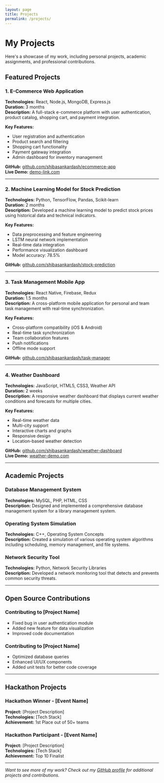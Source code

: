 ```yaml
---
layout: page
title: Projects
permalink: /projects/
---
```


# My Projects

Here's a showcase of my work, including personal projects, academic assignments, and professional contributions.

## Featured Projects

### 1. E-Commerce Web Application
**Technologies:** React, Node.js, MongoDB, Express.js  
**Duration:** 3 months  
**Description:** A full-stack e-commerce platform with user authentication, product catalog, shopping cart, and payment integration.

**Key Features:**
- User registration and authentication
- Product search and filtering
- Shopping cart functionality
- Payment gateway integration
- Admin dashboard for inventory management

**GitHub:** [github.com/shibasankardash/ecommerce-app](https://github.com/shibasankardash/ecommerce-app)  
**Live Demo:** [demo-link.com](https://demo-link.com)

---

### 2. Machine Learning Model for Stock Prediction
**Technologies:** Python, TensorFlow, Pandas, Scikit-learn  
**Duration:** 2 months  
**Description:** Developed a machine learning model to predict stock prices using historical data and technical indicators.

**Key Features:**
- Data preprocessing and feature engineering
- LSTM neural network implementation
- Real-time data integration
- Performance visualization dashboard
- Model accuracy: 78.5%

**GitHub:** [github.com/shibasankardash/stock-prediction](https://github.com/shibasankardash/stock-prediction)

---

### 3. Task Management Mobile App
**Technologies:** React Native, Firebase, Redux  
**Duration:** 1.5 months  
**Description:** A cross-platform mobile application for personal and team task management with real-time synchronization.

**Key Features:**
- Cross-platform compatibility (iOS & Android)
- Real-time task synchronization
- Team collaboration features
- Push notifications
- Offline mode support

**GitHub:** [github.com/shibasankardash/task-manager](https://github.com/shibasankardash/task-manager)

---

### 4. Weather Dashboard
**Technologies:** JavaScript, HTML5, CSS3, Weather API  
**Duration:** 2 weeks  
**Description:** A responsive weather dashboard that displays current weather conditions and forecasts for multiple cities.

**Key Features:**
- Real-time weather data
- Multi-city support
- Interactive charts and graphs
- Responsive design
- Location-based weather detection

**GitHub:** [github.com/shibasankardash/weather-dashboard](https://github.com/shibasankardash/weather-dashboard)  
**Live Demo:** [weather-demo.com](https://weather-demo.com)

---

## Academic Projects

### Database Management System
**Technologies:** MySQL, PHP, HTML, CSS  
**Description:** Designed and implemented a comprehensive database management system for a library management system.

### Operating System Simulation
**Technologies:** C++, Operating System Concepts  
**Description:** Created a simulation of various operating system algorithms including scheduling, memory management, and file systems.

### Network Security Tool
**Technologies:** Python, Network Security Libraries  
**Description:** Developed a network monitoring tool that detects and prevents common security threats.

---

## Open Source Contributions

### Contributing to [Project Name]
- Fixed bug in user authentication module
- Added new feature for data visualization
- Improved code documentation

### Contributing to [Project Name]
- Optimized database queries
- Enhanced UI/UX components
- Added unit tests for better code coverage

---

## Hackathon Projects

### Hackathon Winner - [Event Name]
**Project:** [Project Description]  
**Technologies:** [Tech Stack]  
**Achievement:** 1st Place out of 50+ teams

### Hackathon Participant - [Event Name]
**Project:** [Project Description]  
**Technologies:** [Tech Stack]  
**Achievement:** Top 10 Finalist

---

*Want to see more of my work? Check out my [GitHub profile](https://github.com/shibasankardash) for additional projects and contributions.*
